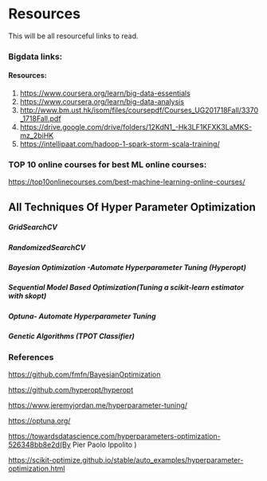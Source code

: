 # Resources
This will be all resourceful links to read.

### Bigdata links:


#### Resources:
1. https://www.coursera.org/learn/big-data-essentials
2. https://www.coursera.org/learn/big-data-analysis
3. http://www.bm.ust.hk/isom/files/coursepdf/Courses_UG201718Fall/3370_1718Fall.pdf
4. https://drive.google.com/drive/folders/12KdN1_-Hk3LF1KFXK3LaMKS-mz_2biHK
5. https://intellipaat.com/hadoop-1-spark-storm-scala-training/

### TOP 10 online courses for best ML online courses:

https://top10onlinecourses.com/best-machine-learning-online-courses/


## All Techniques Of Hyper Parameter Optimization
##### GridSearchCV
##### RandomizedSearchCV
##### Bayesian Optimization -Automate Hyperparameter Tuning (Hyperopt)
##### Sequential Model Based Optimization(Tuning a scikit-learn estimator with skopt)
##### Optuna- Automate Hyperparameter Tuning
##### Genetic Algorithms (TPOT Classifier)


### References

https://github.com/fmfn/BayesianOptimization

https://github.com/hyperopt/hyperopt

https://www.jeremyjordan.me/hyperparameter-tuning/

https://optuna.org/

https://towardsdatascience.com/hyperparameters-optimization-526348bb8e2d(By Pier Paolo Ippolito )

https://scikit-optimize.github.io/stable/auto_examples/hyperparameter-optimization.html

